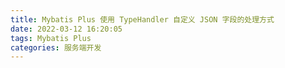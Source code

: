 ```yaml
---
title: Mybatis Plus 使用 TypeHandler 自定义 JSON 字段的处理方式
date: 2022-03-12 16:20:05
tags: Mybatis Plus
categories: 服务端开发
---
```



